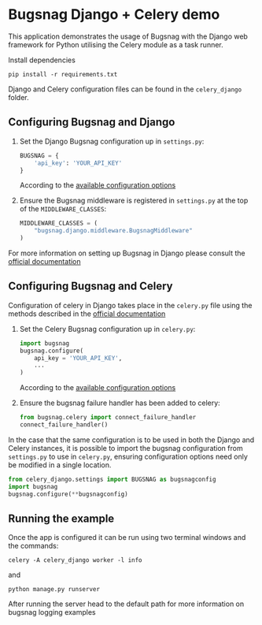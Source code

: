 # Bugsnag Django + Celery demo

This application demonstrates the usage of Bugsnag with the Django web framework for Python utilising the Celery module as a task runner.

Install dependencies

```shell
pip install -r requirements.txt
```

Django and Celery configuration files can be found in the ```celery_django``` folder.  

## Configuring Bugsnag and Django

1. Set the Django Bugsnag configuration up in ```settings.py```:
    ```python
    BUGSNAG = {
        'api_key': 'YOUR_API_KEY'
    }
    ```
    According to the [available configuration options](https://docs.bugsnag.com/platforms/python/django/configuration-options/)

2. Ensure the Bugsnag middleware is registered in ```settings.py``` at the top of the ```MIDDLEWARE_CLASSES```:
    ```python
    MIDDLEWARE_CLASSES = (
        "bugsnag.django.middleware.BugsnagMiddleware"
    )
    ```

For more information on setting up Bugsnag in Django please consult the [official documentation](https://docs.bugsnag.com/platforms/python/django/)

## Configuring Bugsnag and Celery

Configuration of celery in Django takes place in the ```celery.py``` file using the methods described in the [official documentation](https://docs.bugsnag.com/platforms/python/celery/)

1. Set the Celery Bugsnag configuration up in ```celery.py```:
    ```python
    import bugsnag
    bugsnag.configure(
        api_key = 'YOUR_API_KEY',
        ...
    )
    ```
    According to the [available configuration options](https://docs.bugsnag.com/platforms/python/django/configuration-options/)

2. Ensure the bugsnag failure handler has been added to celery:
    ```python
    from bugsnag.celery import connect_failure_handler
    connect_failure_handler()
    ```

In the case that the same configuration is to be used in both the Django and Celery instances, it is possible to import the bugsnag configuration from ```settings.py``` to use in ```celery.py```, ensuring configuration options need only be modified in a single location.

```python
from celery_django.settings import BUGSNAG as bugsnagconfig
import bugsnag
bugsnag.configure(**bugsnagconfig)
```

## Running the example

Once the app is configured it can be run using two terminal windows and the commands:
```shell
celery -A celery_django worker -l info
```
and
```shell
python manage.py runserver
```

After running the server head to the default path for more information on bugsnag logging examples